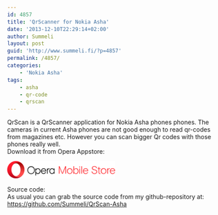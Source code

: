 ```yaml
---
id: 4857
title: 'QrScanner for Nokia Asha'
date: '2013-12-10T22:29:14+02:00'
author: Summeli
layout: post
guid: 'http://www.summeli.fi/?p=4857'
permalink: /4857/
categories:
    - 'Nokia Asha'
tags:
    - asha
    - qr-code
    - qrscan
---
```


QrScan is a QrScanner application for Nokia Asha phones phones. The cameras in current Asha phones are not good enough to read qr-codes from magazines etc. However you can scan bigger Qr codes with those phones really well.  
Download it from Opera Appstore:  

![](/jekyll-export/wp-content/uploads/2018/11/Opera_Mobile_Store_logo-1.png)  

Source code:  
As usual you can grab the source code from my github-repository at: <https://github.com/Summeli/QrScan-Asha>